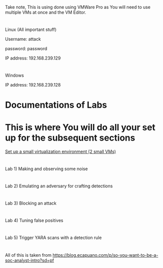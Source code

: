 Take note, This is using done using VMWare Pro as You will need to use multiple VMs at once and the VM Editor.
#
Linux (All important stuff)

Username: attack

password: password

IP address: 192.168.239.129
#
Windows

IP address: 192.168.239.128
#
# Documentations of Labs
# This is where You will do all your set up for the subsequent sections
[Set up a small virtualization environment (2 small VMs)](https://github.com/rasehum/Lab-compilation/tree/Setup-for-windows-and-Linux)
#
Lab 1) Making and observing some noise
#
Lab 2) Emulating an adversary for crafting detections
#
Lab 3) Blocking an attack
#
Lab 4) Tuning false positives
#
Lab 5) Trigger YARA scans with a detection rule
#

All of this is taken from https://blog.ecapuano.com/p/so-you-want-to-be-a-soc-analyst-intro?sd=pf
